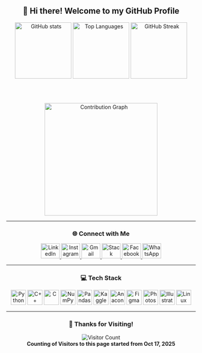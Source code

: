 <div align="center">

## 👋 Hi there! Welcome to my GitHub Profile  

<!-- GitHub Stats -->

<img src="https://github-readme-stats-coral-seven-56.vercel.app/api?username=sheikh-talha01&show_icons=true&include_all_commits=true&count_private=true&theme=nightowl&hide_border=false&cache_seconds=86400" height="150" alt="GitHub stats" />

<img src="https://github-readme-stats-coral-seven-56.vercel.app/api/top-langs/?username=sheikh-talha01&layout=compact&langs_count=8&theme=nightowl&hide_border=false&cache_seconds=86400" height="150" alt="Top Languages" />

<img src="https://streak-stats.demolab.com?user=sheikh-talha01&theme=nightowl&hide_border=false" height="150" alt="GitHub Streak" />

<br><br>

<!-- Contribution Graph -->
<img src="https://github-readme-activity-graph.vercel.app/graph?username=sheikh-talha01&bg_color=0d1117&color=9cf&line=58a6ff&point=ffffff&area=true&hide_border=false&theme=nightowl" height="300" alt="Contribution Graph" />

</div>

---

<div align="center">

### 🌐 Connect with Me  

<a href="https://www.linkedin.com/in/talha-sheikh-a7734b185/" target="_blank">
  <img src="https://raw.githubusercontent.com/maurodesouza/profile-readme-generator/master/src/assets/icons/social/linkedin/default.svg" width="50" height="40" alt="LinkedIn" />
</a>
<a href="https://www.instagram.com/talha_sheikh____/" target="_blank">
  <img src="https://raw.githubusercontent.com/maurodesouza/profile-readme-generator/master/src/assets/icons/social/instagram/default.svg" width="50" height="40" alt="Instagram" />
</a>
<a href="mailto:talhasheikh5257@gmail.com" target="_blank">
  <img src="https://raw.githubusercontent.com/maurodesouza/profile-readme-generator/master/src/assets/icons/social/gmail/default.svg" width="50" height="40" alt="Gmail" />
</a>
<a href="https://stackoverflow.com/users/26425811/talha-sheikh" target="_blank">
  <img src="https://raw.githubusercontent.com/maurodesouza/profile-readme-generator/master/src/assets/icons/social/stackoverflow/default.svg" width="50" height="40" alt="Stack Overflow" />
</a>
<a href="https://www.facebook.com/talha.sheikh.562114" target="_blank">
  <img src="https://raw.githubusercontent.com/maurodesouza/profile-readme-generator/master/src/assets/icons/social/facebook/default.svg" width="50" height="40" alt="Facebook" />
</a>
<a href="https://wa.me/923140558091" target="_blank">
  <img src="https://raw.githubusercontent.com/maurodesouza/profile-readme-generator/master/src/assets/icons/social/whatsapp/default.svg" width="50" height="40" alt="WhatsApp" />
</a>

</div>

---

<div align="center">

### 💻 Tech Stack  

<img src="https://cdn.jsdelivr.net/gh/devicons/devicon/icons/python/python-original.svg" height="40" alt="Python" />
<img src="https://cdn.jsdelivr.net/gh/devicons/devicon/icons/cplusplus/cplusplus-original.svg" height="40" alt="C++" />
<img src="https://cdn.jsdelivr.net/gh/devicons/devicon/icons/c/c-original.svg" height="40" alt="C" />
<img src="https://cdn.jsdelivr.net/gh/devicons/devicon/icons/numpy/numpy-original.svg" height="40" alt="NumPy" />
<img src="https://cdn.jsdelivr.net/gh/devicons/devicon/icons/pandas/pandas-original.svg" height="40" alt="Pandas" />
<img src="https://cdn.jsdelivr.net/gh/devicons/devicon/icons/kaggle/kaggle-original.svg" height="40" alt="Kaggle" />
<img src="https://cdn.jsdelivr.net/gh/devicons/devicon/icons/anaconda/anaconda-original.svg" height="40" alt="Anaconda" />
<img src="https://cdn.jsdelivr.net/gh/devicons/devicon/icons/figma/figma-original.svg" height="40" alt="Figma" />
<img src="https://cdn.jsdelivr.net/gh/devicons/devicon/icons/photoshop/photoshop-plain.svg" height="40" alt="Photoshop" />
<img src="https://cdn.jsdelivr.net/gh/devicons/devicon/icons/illustrator/illustrator-plain.svg" height="40" alt="Illustrator" />
<img src="https://cdn.jsdelivr.net/gh/devicons/devicon/icons/linux/linux-original.svg" height="40" alt="Linux" />

</div>

---

<div align="center">

### 🖤 Thanks for Visiting!

<img src="https://hits.sh/github.com/sheikh-talha01.svg?label=Visitors&color=blue&logo=github" alt="Visitor Count" />
<br>
<b>Counting of Visitors to this page started from Oct 17, 2025</b>

</div>
